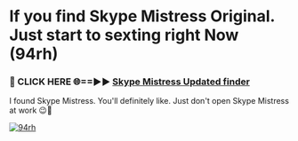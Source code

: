 # If you find Skype Mistress Original. Just start to sexting right Now (94rh)

<h3>🔴 CLICK HERE 🌐==►► <a href="https://tinyurl.com/mtbk5fxa" rel="nofollow">Skype Mistress Updated finder</a></h3>

I found Skype Mistress. You'll definitely like. Just don't open Skype Mistress at work 😉💬

[![94rh](https://i.imgur.com/Q8WKrnY.jpeg)](https://tinyurl.com/mtbk5fxa)
